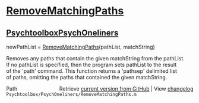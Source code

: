 # [RemoveMatchingPaths](RemoveMatchingPaths)
## [Psychtoolbox](Psychtoolbox)[PsychOneliners](PsychOneliners)

newPathList = [RemoveMatchingPaths](RemoveMatchingPaths)(pathList, matchString)  
  
Removes any paths that contain the given matchString from the pathList.  
If no pathList is specified, then the program sets pathList to the result  
of the 'path' command.  This function returns a 'pathsep' delimited list  
of paths, omitting the paths that contained the given matchString.  




<div class="code_header" style="text-align:right;">
  <span style="float:left;">Path&nbsp;&nbsp;</span> <span class="counter">Retrieve <a href=
  "https://raw.github.com/Psychtoolbox-3/Psychtoolbox-3/beta/Psychtoolbox/PsychOneliners/RemoveMatchingPaths.m">current version from GitHub</a> | View <a href=
  "https://github.com/Psychtoolbox-3/Psychtoolbox-3/commits/beta/Psychtoolbox/PsychOneliners/RemoveMatchingPaths.m">changelog</a></span>
</div>
<div class="code">
  <code>Psychtoolbox/PsychOneliners/RemoveMatchingPaths.m</code>
</div>

